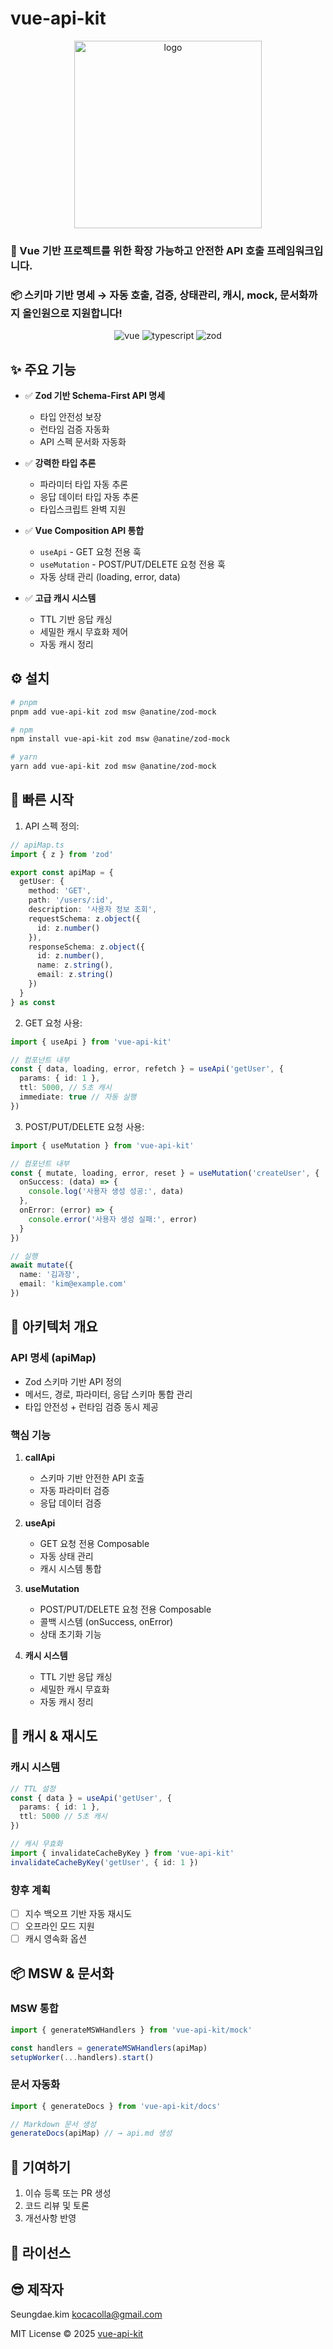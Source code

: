 # vue-api-kit

<p align="center">
  <img src="https://github.com/kimseungdae/vue-api-kit/blob/main/logo.png?raw=true" alt="logo" width="300">
</p>

### 🎯 Vue 기반 프로젝트를 위한 확장 가능하고 안전한 API 호출 프레임워크입니다.<br>
### 📦 스키마 기반 명세 → 자동 호출, 검증, 상태관리, 캐시, mock, 문서화까지 올인원으로 지원합니다!

<p align="center">
  <img src="https://img.shields.io/badge/vue-3.0.0-brightgreen.svg" alt="vue">
  <img src="https://img.shields.io/badge/typescript-5.0.0-blue.svg" alt="typescript">
  <img src="https://img.shields.io/badge/zod-3.0.0-red.svg" alt="zod">
</p>

## ✨ 주요 기능

- ✅ **Zod 기반 Schema-First API 명세**
  - 타입 안전성 보장
  - 런타임 검증 자동화
  - API 스펙 문서화 자동화

- ✅ **강력한 타입 추론**
  - 파라미터 타입 자동 추론
  - 응답 데이터 타입 자동 추론
  - 타입스크립트 완벽 지원

- ✅ **Vue Composition API 통합**
  - `useApi` - GET 요청 전용 훅
  - `useMutation` - POST/PUT/DELETE 요청 전용 훅
  - 자동 상태 관리 (loading, error, data)

- ✅ **고급 캐시 시스템**
  - TTL 기반 응답 캐싱
  - 세밀한 캐시 무효화 제어
  - 자동 캐시 정리

## ⚙️ 설치

```bash
# pnpm
pnpm add vue-api-kit zod msw @anatine/zod-mock

# npm
npm install vue-api-kit zod msw @anatine/zod-mock

# yarn
yarn add vue-api-kit zod msw @anatine/zod-mock
```

## 🚀 빠른 시작

1. API 스펙 정의:

```typescript
// apiMap.ts
import { z } from 'zod'

export const apiMap = {
  getUser: {
    method: 'GET',
    path: '/users/:id',
    description: '사용자 정보 조회',
    requestSchema: z.object({
      id: z.number()
    }),
    responseSchema: z.object({
      id: z.number(),
      name: z.string(),
      email: z.string()
    })
  }
} as const
```

2. GET 요청 사용:

```typescript
import { useApi } from 'vue-api-kit'

// 컴포넌트 내부
const { data, loading, error, refetch } = useApi('getUser', {
  params: { id: 1 },
  ttl: 5000, // 5초 캐시
  immediate: true // 자동 실행
})
```

3. POST/PUT/DELETE 요청 사용:

```typescript
import { useMutation } from 'vue-api-kit'

// 컴포넌트 내부
const { mutate, loading, error, reset } = useMutation('createUser', {
  onSuccess: (data) => {
    console.log('사용자 생성 성공:', data)
  },
  onError: (error) => {
    console.error('사용자 생성 실패:', error)
  }
})

// 실행
await mutate({
  name: '김과장',
  email: 'kim@example.com'
})
```

## 🧱 아키텍처 개요

### API 명세 (apiMap)

- Zod 스키마 기반 API 정의
- 메서드, 경로, 파라미터, 응답 스키마 통합 관리
- 타입 안전성 + 런타임 검증 동시 제공

### 핵심 기능

1. **callApi**
   - 스키마 기반 안전한 API 호출
   - 자동 파라미터 검증
   - 응답 데이터 검증

2. **useApi**
   - GET 요청 전용 Composable
   - 자동 상태 관리
   - 캐시 시스템 통합

3. **useMutation**
   - POST/PUT/DELETE 요청 전용 Composable
   - 콜백 시스템 (onSuccess, onError)
   - 상태 초기화 기능

4. **캐시 시스템**
   - TTL 기반 응답 캐싱
   - 세밀한 캐시 무효화
   - 자동 캐시 정리

## 🔐 캐시 & 재시도

### 캐시 시스템

```typescript
// TTL 설정
const { data } = useApi('getUser', {
  params: { id: 1 },
  ttl: 5000 // 5초 캐시
})

// 캐시 무효화
import { invalidateCacheByKey } from 'vue-api-kit'
invalidateCacheByKey('getUser', { id: 1 })
```

### 향후 계획

- [ ] 지수 백오프 기반 자동 재시도
- [ ] 오프라인 모드 지원
- [ ] 캐시 영속화 옵션

## 📦 MSW & 문서화

### MSW 통합

```typescript
import { generateMSWHandlers } from 'vue-api-kit/mock'

const handlers = generateMSWHandlers(apiMap)
setupWorker(...handlers).start()
```

### 문서 자동화

```typescript
import { generateDocs } from 'vue-api-kit/docs'

// Markdown 문서 생성
generateDocs(apiMap) // → api.md 생성
```

## 🤝 기여하기

1. 이슈 등록 또는 PR 생성
2. 코드 리뷰 및 토론
3. 개선사항 반영

## 📝 라이선스

## 😎 제작자
Seungdae.kim 
kocacolla@gmail.com

MIT License © 2025 [vue-api-kit](https://github.com/yourusername/vue-api-kit)
